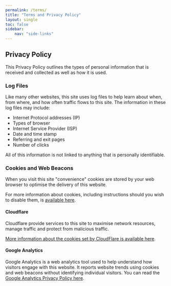 ```yaml
---
permalink: /terms/
title: "Terms and Privacy Policy"
layout: single
toc: false
sidebar:
    nav: "side-links"
---
```


## Privacy Policy

This Privacy Policy outlines the types of personal information that is received and collected as well as how it is used.

### Log Files

Like many other websites, this site uses log files to help learn about when, from where, and how often traffic flows to this site. The information in these log files may include:

* Internet Protocol addresses (IP)
* Types of browser
* Internet Service Provider (ISP)
* Date and time stamp
* Referring and exit pages
* Number of clicks

All of this information is not linked to anything that is personally identifiable.

### Cookies and Web Beacons

When you visit this site "convenience" cookies are stored by your web browser to optimise the delivery of this website.

For more information about cookies, including instructions should you wish to disable them, is [available here](https://www.cookiesandyou.com/).

#### Cloudflare

Cloudflare provide services to this site to maximise network resources, manage traffic and protect from malicious traffic.

[More information about the cookies set by CloudFlare is available here](https://support.cloudflare.com/hc/en-us/articles/200170156-Understanding-the-Cloudflare-Cookies).

#### Google Analytics

Google Analytics is a web analytics tool used to help understand how visitors engage with this website. It reports website trends using cookies and web beacons without identifying individual visitors. You can read the [Google Analytics Privacy Policy here](http://www.google.com/analytics/learn/privacy.html).